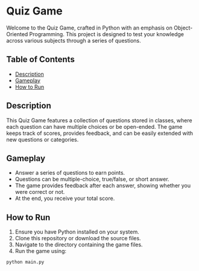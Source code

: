 # Quiz Game

Welcome to the Quiz Game, crafted in Python with an emphasis on Object-Oriented Programming. This project is designed to test your knowledge across various subjects through a series of questions.

## Table of Contents
- [Description](#description)
- [Gameplay](#gameplay)
- [How to Run](#how-to-run)

## Description
This Quiz Game features a collection of questions stored in classes, where each question can have multiple choices or be open-ended. The game keeps track of scores, provides feedback, and can be easily extended with new questions or categories.

## Gameplay
- Answer a series of questions to earn points.
- Questions can be multiple-choice, true/false, or short answer.
- The game provides feedback after each answer, showing whether you were correct or not.
- At the end, you receive your total score.

## How to Run
1. Ensure you have Python installed on your system.
2. Clone this repository or download the source files.
3. Navigate to the directory containing the game files.
4. Run the game using:

```bash
python main.py
